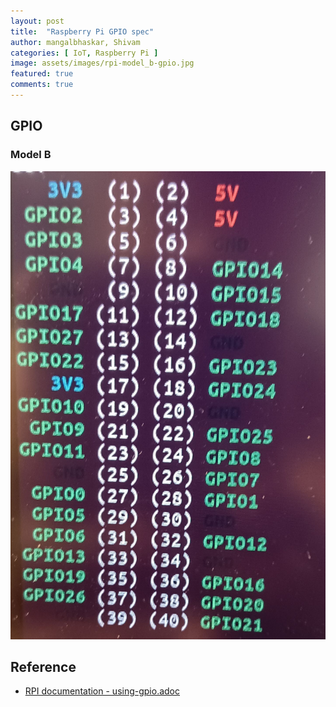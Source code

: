 ```yaml
---
layout: post
title:  "Raspberry Pi GPIO spec"
author: mangalbhaskar, Shivam
categories: [ IoT, Raspberry Pi ]
image: assets/images/rpi-model_b-gpio.jpg
featured: true
comments: true
---
```



## GPIO


### Model B

![ALT rpi-model-b-gpio](assets/images/rpi-model_b-gpio.jpg)


## Reference

* [RPI documentation - using-gpio.adoc](https://github.com/raspberrypi/documentation/blob/develop/documentation/asciidoc/computers/os/using-gpio.adoc)
